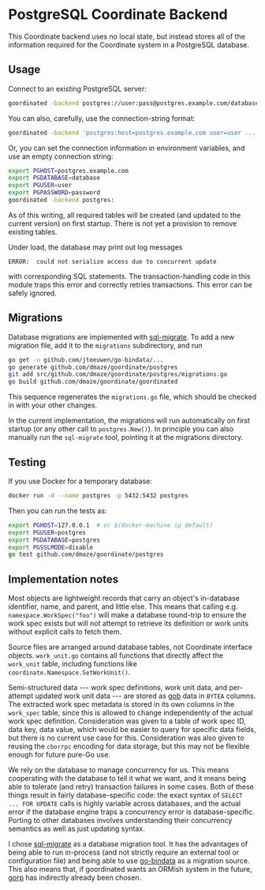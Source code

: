 PostgreSQL Coordinate Backend
=============================

This Coordinate backend uses no local state, but instead stores all of
the information required for the Coordinate system in a PostgreSQL
database.

Usage
-----

Connect to an existing PostgreSQL server:

```sh
goordinated -backend postgres://user:pass@postgres.example.com/database
```

You can also, carefully, use the connection-string format:

```sh
goordinated -backend 'postgres:host=postgres.example.com user=user ...'
```

Or, you can set the connection information in environment variables,
and use an empty connection string:

```sh
export PGHOST=postgres.example.com
export PGDATABASE=database
export PGUSER=user
export PGPASSWORD=password
goordinated -backend postgres:
```

As of this writing, all required tables will be created (and updated
to the current version) on first startup.  There is not yet a
provision to remove existing tables.

Under load, the database may print out log messages

    ERROR:  could not serialize access due to concurrent update

with corresponding SQL statements.  The transaction-handling code in
this module traps this error and correctly retries transactions.  This
error can be safely ignored.

Migrations
----------

Database migrations are implemented with
[sql-migrate](https://github.com/rubenv/sql-migrate).  To add a new
migration file, add it to the `migrations` subdirectory, and run

```sh
go get -u github.com/jteeuwen/go-bindata/...
go generate github.com/dmaze/goordinate/postgres
git add src/github.com/dmaze/goordinate/postgres/migrations.go
go build github.com/dmaze/goordinate/goordinated
```

This sequence regenerates the `migrations.go` file, which should be
checked in with your other changes.

In the current implementation, the migrations will run automatically
on first startup (or any other call to `postgres.New()`).  In
principle you can also manually run the `sql-migrate` tool, pointing
it at the migrations directory.

Testing
-------

If you use Docker for a temporary database:

```sh	
docker run -d --name postgres -p 5432:5432 postgres
```

Then you can run the tests as:

```sh
export PGHOST=127.0.0.1  # or $(docker-machine ip default)
export PGUSER=postgres
export PGDATABASE=postgres
export PGSSLMODE=disable
go test github.com/dmaze/goordinate/postgres
```

Implementation notes
--------------------

Most objects are lightweight records that carry an object's
in-database identifier, name, and parent, and little else.  This means
that calling e.g. `namespace.WorkSpec("foo")` will make a database
round-trip to ensure the work spec exists but will not attempt to
retrieve its definition or work units without explicit calls to fetch
them.

Source files are arranged around database tables, not Coordinate
interface objects.  `work_unit.go` contains all functions that
directly affect the `work_unit` table, including functions like
`coordinate.Namespace.SetWorkUnit()`.

Semi-structured data --- work spec definitions, work unit data, and
per-attempt updated work unit data --- are stored as
[gob](http://godoc.org/pkg/encoding/gob) data in `BYTEA` columns.  The
extracted work spec metadata is stored in its own columns in the
`work_spec` table, since this is allowed to change independently of
the actual work spec definition.  Consideration was given to a table
of work spec ID, data key, data value, which would be easier to query
for specific data fields, but there is no current use case for this.
Consideration was also given to reusing the `cborrpc` encoding for
data storage, but this may not be flexible enough for future pure-Go
use.

We rely on the database to manage concurrency for us.  This means
cooperating with the database to tell it what we want, and it means
being able to tolerate (and retry) transaction failures in some cases.
Both of these things result in fairly database-specific code: the
exact syntax of `SELECT ... FOR UPDATE` calls is highly variable
across databases, and the actual error if the database engine traps a
concurrency error is database-specific.  Porting to other databases
involves understanding their concurrency semantics as well as just
updating syntax.

I chose [sql-migrate](https://github.com/rubenv/sql-migrate) as a
database migration tool.  It has the advantages of being able to run
in-process (and not strictly require an external tool or configuration
file) and being able to use
[go-bindata](https://github.com/jteeuwen/go-bindata) as a migration
source.  This also means that, if goordinated wants an ORMish system
in the future, [gorp](https://github.com/go-gorp/gorp) has indirectly
already been chosen.
